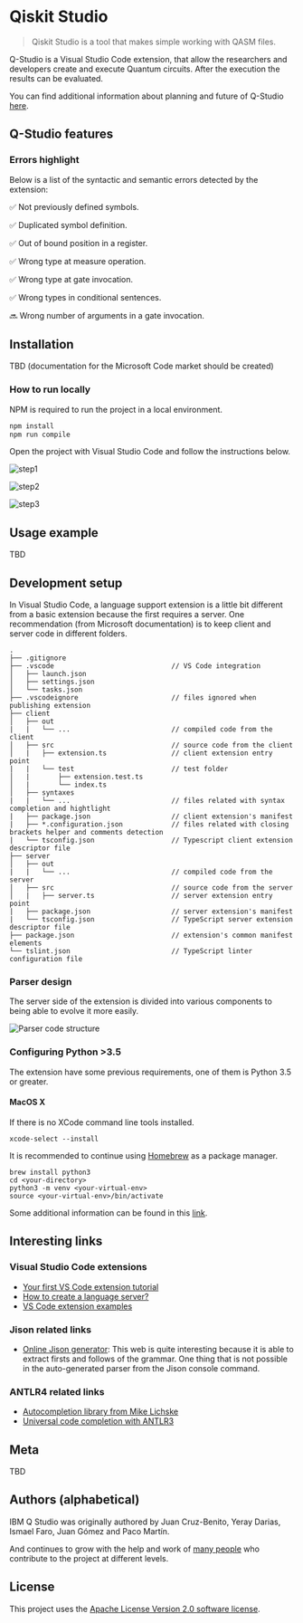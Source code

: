 # Qiskit Studio
> Qiskit Studio is a tool that makes simple working with QASM files.

Q-Studio is a Visual Studio Code extension, that allow the researchers and developers create and execute Quantum circuits. After the execution the results can be evaluated.

You can find additional information about planning and future of Q-Studio [here](https://ibm.ent.box.com/notes/282598814468).

## Q-Studio features

### Errors highlight

Below is a list of the syntactic and semantic errors detected by the extension:

:white_check_mark: Not previously defined symbols.

:white_check_mark: Duplicated symbol definition.

:white_check_mark: Out of bound position in a register.

:white_check_mark: Wrong type at measure operation.

:white_check_mark: Wrong type at gate invocation.

:white_check_mark: Wrong types in conditional sentences.

:soon: Wrong number of arguments in a gate invocation.

## Installation

TBD (documentation for the Microsoft Code market should be created)

### How to run locally

NPM is required to run the project in a local environment.

```sh
npm install
npm run compile
```

Open the project with Visual Studio Code and follow the instructions below.

![step1](docs/images/qiskit-studio_1.png)

![step2](docs/images/qiskit-studio_2.png)

![step3](docs/images/qiskit-studio_3.png)

## Usage example

TBD

## Development setup

In Visual Studio Code, a language support extension is a little bit different from a basic extension because the first requires a server. One recommendation (from Microsoft documentation) is to keep client and server code in different folders.

```
.
├── .gitignore
├── .vscode                             // VS Code integration
│   ├── launch.json
│   ├── settings.json
│   └── tasks.json
├── .vscodeignore                       // files ignored when publishing extension
├── client                      
│   ├── out
|   |   └── ...                         // compiled code from the client
│   ├── src                             // source code from the client
│   |   ├── extension.ts                // client extension entry point
|   |   └── test                        // test folder
│   |       ├── extension.test.ts       
│   |       └── index.ts                
│   ├── syntaxes
|   |   └── ...                         // files related with syntax completion and hightlight
|   ├── package.json                    // client extension's manifest
|   ├── *.configuration.json            // files related with closing brackets helper and comments detection
|   └── tsconfig.json                   // Typescript client extension descriptor file
├── server                      
│   ├── out
|   |   └── ...                         // compiled code from the server
│   ├── src                             // source code from the server
│   |   ├── server.ts                   // server extension entry point
|   ├── package.json                    // server extension's manifest
|   └── tsconfig.json                   // TypeScript server extension descriptor file
├── package.json                        // extension's common manifest elements
└── tslint.json                         // TypeScript linter configuration file
```

### Parser design 

The server side of the extension is divided into various components to being able to evolve it more easily.

![Parser code structure](docs/diagrams/ParserStructure.png)

### Configuring Python >3.5

The extension have some previous requirements, one of them is Python 3.5 or greater.

#### MacOS X

If there is no XCode command line tools installed.

```
xcode-select --install
```

It is recommended to continue using [Homebrew](https://brew.sh/index_es) as a package manager.

```
brew install python3
cd <your-directory>
python3 -m venv <your-virtual-env>
source <your-virtual-env>/bin/activate
```

Some additional information can be found in this [link](https://www.digitalocean.com/community/tutorials/how-to-install-python-3-and-set-up-a-local-programming-environment-on-macos).

## Interesting links

### Visual Studio Code extensions

* [Your first VS Code extension tutorial](https://code.visualstudio.com/docs/extensions/example-hello-world)
* [How to create a language server?](https://code.visualstudio.com/docs/extensions/example-language-server)
* [VS Code extension examples](https://code.visualstudio.com/docs/extensions/samples)

### Jison related links

* [Online Jison generator](http://zaa.ch/jison/try/usf/#prod_1): This web is quite interesting because it is able to extract firsts and follows of the grammar. One thing that is not possible in the auto-generated parser from the Jison console command.

### ANTLR4 related links

* [Autocompletion library from Mike Lichske](https://github.com/mike-lischke/antlr4-c3)
* [Universal code completion with ANTLR3](http://www.soft-gems.net/index.php/tools/47-universal-code-completion-using-antlr3)

## Meta

TBD

## Authors (alphabetical)

IBM Q Studio was originally authored by Juan Cruz-Benito, Yeray Darias, Ismael Faro, Juan Gómez and Paco Martín.

And continues to grow with the help and work of [many people](./CONTRIBUTORS.md) who contribute to the project at different levels.


## License 
This project uses the [Apache License Version 2.0 software license](https://www.apache.org/licenses/LICENSE-2.0).
